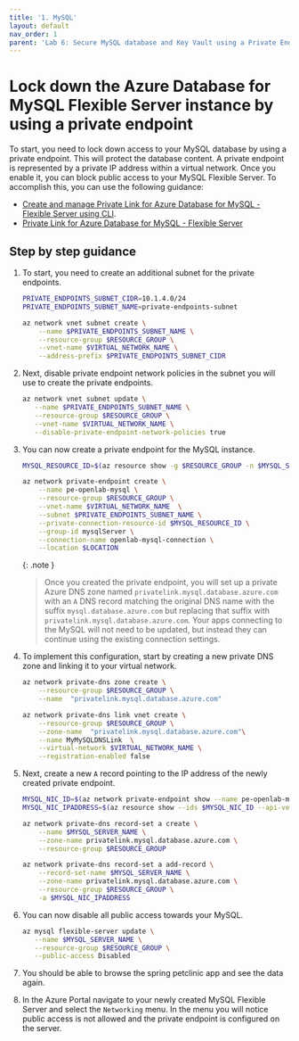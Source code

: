 ```yaml
---
title: '1. MySQL'
layout: default
nav_order: 1
parent: 'Lab 6: Secure MySQL database and Key Vault using a Private Endpoint'
---
```


# Lock down the Azure Database for MySQL Flexible Server instance by using a private endpoint

To start, you need to lock down access to your MySQL database by using a private endpoint. This will protect the database content. A private endpoint is represented by a private IP address within a virtual network. Once you enable it, you can block public access to your MySQL Flexible Server. To accomplish this, you can use the following guidance:

- [Create and manage Private Link for Azure Database for MySQL - Flexible Server using CLI](https://learn.microsoft.com/azure/mysql/flexible-server/how-to-networking-private-link-azure-cli).
- [Private Link for Azure Database for MySQL - Flexible Server](https://learn.microsoft.com/azure/mysql/flexible-server/concepts-networking-private-link)

## Step by step guidance

1. To start, you need to create an additional subnet for the private endpoints.

   ```bash
   PRIVATE_ENDPOINTS_SUBNET_CIDR=10.1.4.0/24
   PRIVATE_ENDPOINTS_SUBNET_NAME=private-endpoints-subnet

   az network vnet subnet create \
       --name $PRIVATE_ENDPOINTS_SUBNET_NAME \
       --resource-group $RESOURCE_GROUP \
       --vnet-name $VIRTUAL_NETWORK_NAME \
       --address-prefix $PRIVATE_ENDPOINTS_SUBNET_CIDR
   ```

1. Next, disable private endpoint network policies in the subnet you will use to create the private endpoints.

   ```bash
   az network vnet subnet update \
      --name $PRIVATE_ENDPOINTS_SUBNET_NAME \
      --resource-group $RESOURCE_GROUP \
      --vnet-name $VIRTUAL_NETWORK_NAME \
      --disable-private-endpoint-network-policies true
   ```

1. You can now create a private endpoint for the MySQL instance.

   ```bash
   MYSQL_RESOURCE_ID=$(az resource show -g $RESOURCE_GROUP -n $MYSQL_SERVER_NAME --resource-type "Microsoft.DBforMySQL/flexibleServers" --query "id" -o tsv)

   az network private-endpoint create \
       --name pe-openlab-mysql \
       --resource-group $RESOURCE_GROUP \
       --vnet-name $VIRTUAL_NETWORK_NAME  \
       --subnet $PRIVATE_ENDPOINTS_SUBNET_NAME \
       --private-connection-resource-id $MYSQL_RESOURCE_ID \
       --group-id mysqlServer \
       --connection-name openlab-mysql-connection \
       --location $LOCATION
   ```

   {: .note }
   > Once you created the private endpoint, you will set up a private Azure DNS zone named `privatelink.mysql.database.azure.com` with an `A` DNS record matching the original DNS name with the suffix `mysql.database.azure.com` but replacing that suffix with `privatelink.mysql.database.azure.com`. Your apps connecting to the MySQL will not need to be updated, but instead they can continue using the existing connection settings.


1. To implement this configuration, start by creating a new private DNS zone and linking it to your virtual network.

   ```bash
   az network private-dns zone create \
       --resource-group $RESOURCE_GROUP \
       --name  "privatelink.mysql.database.azure.com"

   az network private-dns link vnet create \
       --resource-group $RESOURCE_GROUP \
       --zone-name  "privatelink.mysql.database.azure.com"\
       --name MyMySQLDNSLink  \
       --virtual-network $VIRTUAL_NETWORK_NAME \
       --registration-enabled false
   ```

1. Next, create a new `A` record pointing to the IP address of the newly created private endpoint.

   ```bash
   MYSQL_NIC_ID=$(az network private-endpoint show --name pe-openlab-mysql --resource-group $RESOURCE_GROUP --query 'networkInterfaces[0].id' -o tsv)
   MYSQL_NIC_IPADDRESS=$(az resource show --ids $MYSQL_NIC_ID --api-version 2019-04-01 -o json | jq -r '.properties.ipConfigurations[0].properties.privateIPAddress')

   az network private-dns record-set a create \
       --name $MYSQL_SERVER_NAME \
       --zone-name privatelink.mysql.database.azure.com \
       --resource-group $RESOURCE_GROUP

   az network private-dns record-set a add-record \
       --record-set-name $MYSQL_SERVER_NAME \
       --zone-name privatelink.mysql.database.azure.com \
       --resource-group $RESOURCE_GROUP \
       -a $MYSQL_NIC_IPADDRESS
   ```

1. You can now disable all public access towards your MySQL.

   ```bash
   az mysql flexible-server update \
      --name $MYSQL_SERVER_NAME \
      --resource-group $RESOURCE_GROUP \
      --public-access Disabled
   ```

1. You should be able to browse the spring petclinic app and see the data again.

1. In the Azure Portal navigate to your newly created MySQL Flexible Server and select the `Networking` menu. In the menu you will notice public access is not allowed and the private endpoint is configured on the server.
